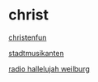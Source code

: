 # christ

[christenfun](http://christenfun.stream.laut.fm/christenfun)

[stadtmusikanten](http://stadtmusikanten.stream.laut.fm/stadtmusikanten)

[radio hallelujah weilburg](http://radio-hallelujah-weilburg.stream.laut.fm/radio-hallelujah-weilburg)

